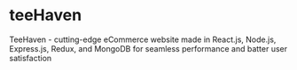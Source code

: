 # teeHaven
TeeHaven - cutting-edge eCommerce website made in React.js, Node.js, Express.js, Redux, and MongoDB for seamless performance and batter user satisfaction
